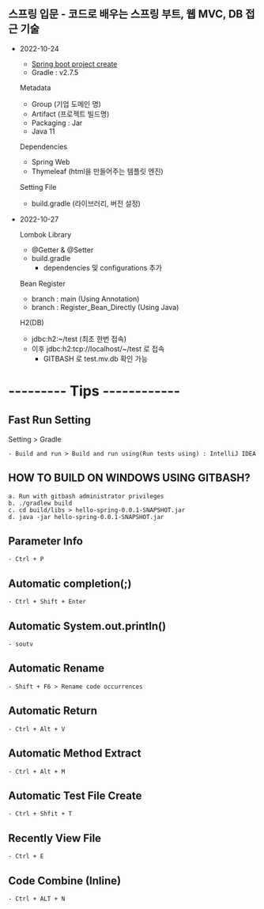 ## 스프링 입문 - 코드로 배우는 스프링 부트, 웹 MVC, DB 접근 기술

* 2022-10-24

    + [Spring boot project create](https://start.spring.io)
    + Gradle : v2.7.5

    Metadata
    + Group (기업 도메인 명)
    + Artifact (프로젝트 빌드명)
    + Packaging : Jar
    + Java 11 

    Dependencies
    + Spring Web 
    + Thymeleaf (html을 만들어주는 템플릿 엔진)

    Setting File
    + build.gradle (라이브러리, 버전 설정)


* 2022-10-27

  Lombok Library
  - @Getter & @Setter
  - build.gradle
    - dependencies 및 configurations 추가

  Bean Register
  - branch : main (Using Annotation)
  - branch : Register_Bean_Directly (Using Java)

  H2(DB)
  - jdbc:h2:~/test (최초 한번 접속) 
  - 이후 jdbc:h2:tcp://localhost/~/test 로 접속
      * GITBASH 로 test.mv.db 확인 가능

# --------- Tips ------------
## Fast Run Setting
Setting > Gradle

    - Build and run > Build and run using(Run tests using) : IntelliJ IDEA 

## HOW TO BUILD ON WINDOWS USING GITBASH?
    a. Run with gitbash administrator privileges
    b. ./gradlew build
	c. cd build/libs > hello-spring-0.0.1-SNAPSHOT.jar
	d. java -jar hello-spring-0.0.1-SNAPSHOT.jar

## Parameter Info
    - Ctrl + P

## Automatic completion(;)
    - Ctrl + Shift + Enter 

## Automatic System.out.println()
    - soutv 

## Automatic Rename
    - Shift + F6 > Rename code occurrences 

## Automatic Return
    - Ctrl + Alt + V 

## Automatic Method Extract
    - Ctrl + Alt + M

## Automatic Test File Create
    - Ctrl + Shfit + T

## Recently View File
    - Ctrl + E

## Code Combine (Inline) 
    - Ctrl + ALT + N
